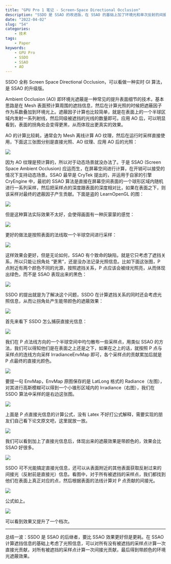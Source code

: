 ```yaml
---
title: "GPU Pro 1 笔记 - Screen-Space Directional Occlusion"
description: "SSDO 是 SSAO 的改进版，在 SSAO 的基础上加了环境光和单次反射的间接光信息，效果更好。"
date: "2022-04-02"
slug: "54"
categories:
    - 技术
tags:
    - Paper
keywords:
    - GPU Pro
    - SSDO
    - SSAO
    - AO
---
```


SSDO 全称 Screen Space Directional Occlusion，可以看做一种实时 GI 算法，是 SSAO 的升级版。

Ambient Occlusion (AO) 即环境光遮蔽是一种常见的提升表面细节的技术，基本思路是在 Mesh 表面预计算周围的遮挡信息，然后在计算光照的时候把遮蔽因子作为系数叠加到环境光上。遮蔽因子计算也比较简单，就是在表面上的一个半球区域内发射一系列射线，然后同级被遮挡的光线的数量即可。应用 AO 后，可以明显看到，表面的拐角处会变得更黑，从而体现出更真实的效果。

AO 的计算比较耗，通常会为 Mesh 离线计算 AO 纹理，然后在运行时采样直接使用，下面这三张图分别是直接光照、AO 纹理、应用 AO 后的光照：

![](1.png)

因为 AO 纹理是预计算的，所以对于动态场景就没办法了。于是 SSAO (Screen Space Ambient Occlusion) 应运而生，在屏幕空间进行计算，在开销可以接受的情况下支持动态场景。SSAO 最早是 CryTek 提出的，并运用于自家的引擎 CryEngine 中，最初的 SSAO 算法是直接在屏幕空间表面的一个球形区域内随机进行一系列采样，然后把采样点的深度跟表面的深度相对比，如果在表面之下，则该采样对最终的遮蔽因子产生贡献。下面是盗的 LearnOpenGL 的图：

![](2.jpg)

但是这种算法实际效果不太好，会使得画面有一种灰蒙蒙的感觉：

![](3.jpg)

更好的做法是按照表面的法线取一个半球空间进行采样：

![](4.jpg)

这样效果会更好，但是无论如何，SSAO 有个致命的缺陷，就是它只考虑了遮挡关系，所以只能让拐角处 “更黑”，还是没办法记录光照信息。比如下面这张图，P 点附近有两个颜色不同的光源，按照遮挡关系，P 点应该会被绿光照亮，从而体现出绿色，而不是 SSAO 表现出来的黑色：

![](5.png)

SSDO 的提出就是为了解决这个问题，SSDO 在计算遮挡关系的同时还会考虑光照信息，从而让拐角处产生能带颜色的遮蔽效果：

![](6.png)

首先来看下 SSDO 怎么捕获直接光信息：

![](7.png)

我们在 P 点法线方向的一个半球空间中均匀散布一些采样点，用类似 SSAO 的方法，我们可以得知他们是在表面之上还是之下，如果在之上的话，就按照 P 点与采样点的连线方向采样 IrradianceEnvMap 即可，各个采样点的贡献累加后就是 P 点最终的直接光颜色。

![](8.png)

要提一句 EnvMap，EnvMap 原图保存的是 LatLong 格式的 Radiance（左图），对其进行高斯模糊可以得到一个小锥形区域内的 Irradiance（右图），我们在 SSDO 算法中采样的是右边这张图。

![](9.png)

上面是 P 点直接光信息的计算公式，没有 Latex 不好打公式解释，需要实现的朋友们自己看下论文原文吧，这里就放一放。

![](10.png)

我们可以看到加上了直接光信息后，体现出来的遮蔽效果是带颜色的，效果会比 SSAO 好很多。

![](11.png)

SSDO 可不光能搞定直接光信息，还可以从表面附近的其他表面获取反射过来的间接光（反射前是直接光）信息。看图中，对于所有被遮挡的采样点，我们都找到他们在表面上真正对应的点，然后根据表面的法线计算对 P 点贡献的间接光。

![](12.png)

公式如上。

![](13.png)

可以看到效果又提升了一个档次。

---

总结一波：SSDO 是 SSAO 的后继者，要比 SSAO 效果更好但是更耗。在 SSAO 计算遮挡信息的基础上考虑了光照信息，可以对所有没有被遮挡的采样点计算一次直接光贡献，对所有被遮挡的采样点计算一次间接光贡献，最后得到带颜色的环境光遮蔽效果。
